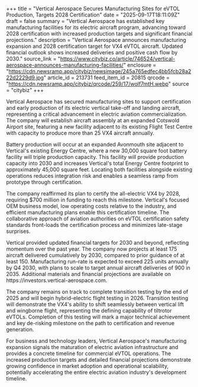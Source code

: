 +++
title = "Vertical Aerospace Secures Manufacturing Sites for eVTOL Production, Targets 2028 Certification"
date = "2025-09-17T18:11:09Z"
draft = false
summary = "Vertical Aerospace has established key manufacturing facilities for its electric aircraft program, advancing toward 2028 certification with increased production targets and significant financial projections."
description = "Vertical Aerospace announces manufacturing expansion and 2028 certification target for VX4 eVTOL aircraft. Updated financial outlook shows increased deliveries and positive cash flow by 2030."
source_link = "https://www.citybiz.co/article/746524/vertical-aerospace-announces-manufacturing-facilities/"
enclosure = "https://cdn.newsramp.app/citybiz/newsimage/245a765edfec4bb5fcb28a222d2229d9.jpg"
article_id = 213731
feed_item_id = 20815
qrcode = "https://cdn.newsramp.app/citybiz/qrcode/259/17/wolf7mtH.webp"
source = "citybiz"
+++

<p>Vertical Aerospace has secured manufacturing sites to support certification and early production of its electric vertical take-off and landing aircraft, representing a critical advancement in electric aviation commercialization. The company will establish aircraft assembly at an expanded Cotswold Airport site, featuring a new facility adjacent to its existing Flight Test Centre with capacity to produce more than 25 VX4 aircraft annually.</p><p>Battery production will occur at an expanded Avonmouth site adjacent to Vertical's existing Energy Centre, where a new 30,000 square foot battery facility will triple production capacity. This facility will provide production capacity into 2030 and increases Vertical's total Energy Centre footprint to approximately 45,000 square feet. Locating both facilities alongside existing operations reduces integration risk and enables a seamless ramp from prototype through certification.</p><p>The company reaffirmed its plan to certify the all-electric VX4 by 2028, requiring $700 million in funding to reach this milestone. Vertical's focused OEM business model, low operating costs relative to the industry, and efficient manufacturing plans enable this certification timeline. The collaborative approach of aviation authorities on eVTOL certification safety standards front-loads the certification process and minimizes late-stage surprises.</p><p>Vertical provided updated financial targets for 2030 and beyond, reflecting momentum over the past year. The company now projects at least 175 aircraft delivered cumulatively by 2030, compared to prior guidance of at least 150. Manufacturing run-rate is expected to exceed 225 units annually by Q4 2030, with plans to scale to target annual aircraft deliveries of 900 in 2035. Additional materials and financial projections are available on https://investors.vertical-aerospace.com.</p><p>The company remains on track to complete transition testing by the end of 2025 and will begin hybrid-electric flight testing in 2026. Transition testing will demonstrate the VX4's ability to shift seamlessly between vertical lift and wingborne flight, representing the defining capability of tiltrotor eVTOLs. Completion of this testing will mark a major technical achievement and key de-risking milestone on the path to certification and revenue generation.</p><p>For business and technology leaders, Vertical Aerospace's manufacturing expansion signals the maturation of electric aviation infrastructure and provides a concrete timeline for commercial eVTOL operations. The increased production targets and detailed financial projections demonstrate growing confidence in market adoption and operational scalability, potentially accelerating the entire electric aviation industry's development timeline.</p>